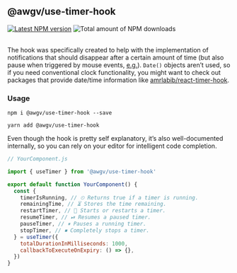 ## @awgv/use-timer-hook

[![Latest NPM version](https://img.shields.io/npm/v/@awgv/use-timer-hook/latest)](https://www.npmjs.com/package/@awgv/use-timer-hook)
![Total amount of NPM downloads](https://img.shields.io/npm/dt/@awgv/use-timer-hook)
<br>
<br>

The hook was specifically created to help with the implementation of notifications that should disappear after a certain amount of time (but also pause when triggered by mouse events, [e.g.](https://i.imgur.com/vJDtEOb.gifv)). `Date()` objects aren’t used, so if you need conventional clock functionality, you might want to check out packages that provide date/time information like [amrlabib/react-timer-hook](https://github.com/amrlabib/react-timer-hook).

### Usage

```
npm i @awgv/use-timer-hook --save
```

```
yarn add @awgv/use-timer-hook
```

Even though the hook is pretty self explanatory, it’s also well-documented internally, so you can rely on your editor for intelligent code completion.

```javascript
// YourComponent.js

import { useTimer } from '@awgv/use-timer-hook'

export default function YourComponent() {
  const {
    timerIsRunning, // ⏲ Returns true if a timer is running.
    remainingTime, // ⏳ Stores the time remaining.
    restartTimer, // 🔁 Starts or restarts a timer.
    resumeTimer, // ⏯ Resumes a paused timer.
    pauseTimer, // ⏸ Pauses a running timer.
    stopTimer, // ⏹ Completely stops a timer.
  } = useTimer({
    totalDurationInMilliseconds: 1000,
    callbackToExecuteOnExpiry: () => {},
  })
}
```
